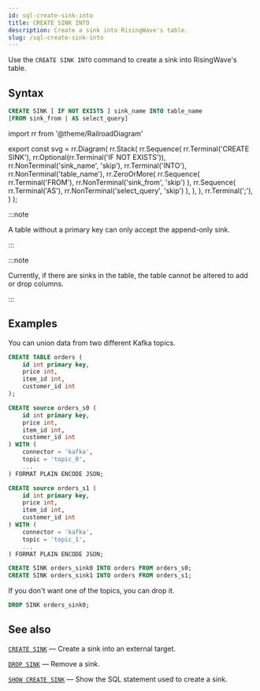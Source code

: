 ```yaml
---
id: sql-create-sink-into
title: CREATE SINK INTO
description: Create a sink into RisingWave's table.
slug: /sql-create-sink-into
---
```

<head>
  <link rel="canonical" href="https://docs.risingwave.com/docs/current/sql-create-sink-into/" />
</head>

Use the `CREATE SINK INTO` command to create a sink into RisingWave's table.

## Syntax

```sql
CREATE SINK [ IF NOT EXISTS ] sink_name INTO table_name
[FROM sink_from | AS select_query]
```

import rr from '@theme/RailroadDiagram'

export const svg = rr.Diagram(
rr.Stack(
   rr.Sequence(
      rr.Terminal('CREATE SINK'),
      rr.Optional(rr.Terminal('IF NOT EXISTS')),
      rr.NonTerminal('sink_name', 'skip'),
      rr.Terminal('INTO'),
      rr.NonTerminal('table_name'),
      rr.ZeroOrMore(
      rr.Sequence(
         rr.Terminal('FROM'),
         rr.NonTerminal('sink_from', 'skip')
      ),
      rr.Sequence(
         rr.Terminal('AS'),
         rr.NonTerminal('select_query', 'skip')
      ),
   ),
   ),
   rr.Terminal(';'),
)
);

<drawer SVG={svg} />

:::note

A table without a primary key can only accept the append-only sink.

:::

:::note

Currently, if there are sinks in the table, the table cannot be altered to add or drop columns.

:::

## Examples

You can union data from two different Kafka topics.

```sql
CREATE TABLE orders (
    id int primary key,
    price int,
    item_id int,
    customer_id int
);

CREATE source orders_s0 (
    id int primary key,
    price int,
    item_id int,
    customer_id int
) WITH ( 
    connector = 'kafka',
    topic = 'topic_0',
    ...
) FORMAT PLAIN ENCODE JSON;

CREATE source orders_s1 (
    id int primary key,
    price int,
    item_id int,
    customer_id int
) WITH ( 
    connector = 'kafka',
    topic = 'topic_1',
    ...
) FORMAT PLAIN ENCODE JSON;

CREATE SINK orders_sink0 INTO orders FROM orders_s0;
CREATE SINK orders_sink1 INTO orders FROM orders_s1;
```

If you don't want one of the topics, you can drop it.

```sql
DROP SINK orders_sink0;
```

## See also

[`CREATE SINK`](sql-create-sink.md) — Create a sink into an external target.

[`DROP SINK`](sql-drop-sink.md) — Remove a sink.

[`SHOW CREATE SINK`](sql-show-create-sink.md) — Show the SQL statement used to create a sink.

